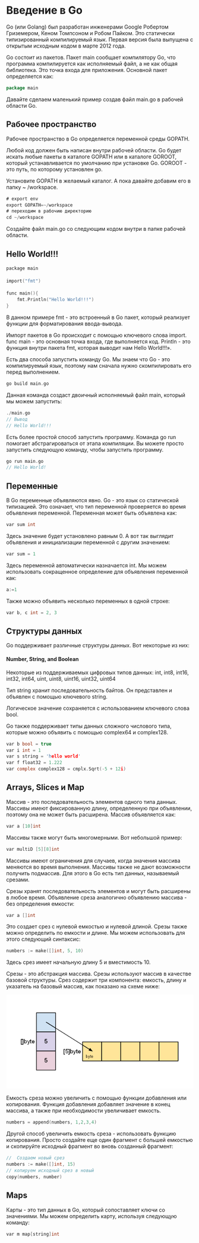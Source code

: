 # Введение в Go

Go (или Golang) был разработан инженерами Google Робертом Гриземером, Кеном Томпсоном и Робом Пайком. Это статически типизированный компилируемый язык. Первая версия была выпущена с открытым исходным кодом в марте 2012 года.

Go состоит из пакетов. Пакет main сообщает компилятору Go, что программа компилируется как исполняемый файл, а не как общая библиотека. Это точка входа для приложения. Основной пакет определяется как:

```go
package main
```

Давайте сделаем маленький пример создав файл main.go в рабочей области Go.

## Рабочее пространство

Рабочее пространство в Go определяется переменной среды GOPATH.

Любой код должен быть написан внутри рабочей области. Go будет искать любые пакеты в каталоге GOPATH или в каталоге GOROOT, который устанавливается по умолчанию при установке Go. GOROOT - это путь, по которому установлен go.

Установите GOPATH в желаемый каталог. А пока давайте добавим его в папку ~ /workspace.

```go
# export env
export GOPATH=~/workspace
# переходим в рабочию директорию
cd ~/workspace
```

Создайте файл main.go со следующим кодом внутри в папке рабочей области.

## Hello World!!!

```c
package main

import("fmt")

func main(){
    fmt.Println("Hello World!!!")
}

```

В данном примере fmt - это встроенный в Go пакет, который реализует функции для форматирования ввода-вывода.

Импорт пакетов в Go происходит с помощью ключевого слова import. func main - это основная точка входа, где выполняется код. Println - это функция внутри пакета fmt, которая выводит нам Hello World!!!».

Есть два способа запустить команду Go. Мы знаем что Go - это компилируемый язык, поэтому нам сначала нужно скомпилировать его перед выполнением.

```c
go build main.go
```

Данная команда создаст двоичный исполняемый файл main, который мы можем запустить:

```c
./main.go
// Вывод
// Hello World!!!
```

Есть более простой способ запустить программу. Команда go run помогает абстрагироваться от этапа компиляции. Вы можете просто запустить следующую команду, чтобы запустить программу.

```c
go run main.go
// Hello World!
```

## Переменные

В Go переменные объявляются явно. Go - это язык со статической типизацией. Это означает, что тип переменной проверяется во время объявления переменной. Переменная может быть объявлена ​​как:

```c
var sum int
```

Здесь значение будет установлено равным 0. А вот так выглядит объявления и инициализации переменной с другим значением:

```c
var sum = 1
```

Здесь переменной автоматически назначается int. Мы можем использовать сокращенное определение для объявления переменной как:

```c
a:=1
```

Также можно объявить несколько переменных в одной строке:

```c
var b, c int = 2, 3
```

## Структуры данных

Go поддерживает различные структуры данных. Вот некоторые из них:

#### Number, String, and Boolean

Некоторые из поддерживаемых цифровых типов данных: int, int8, int16, int32, int64, uint, uint8, uint16, uint32, uint64

Тип string хранит последовательность байтов. Он представлен и объявлен с помощью ключевого string.

Логическое значение сохраняется с использованием ключевого слова bool.

Go также поддерживает типы данных сложного числового типа, которые можно объявить с помощью complex64 и complex128.

```c
var b bool = true
var i int = 1
var s string = 'hello world'
var f float32 = 1.222
var complex complex128 = cmplx.Sqrt(-5 + 12i)
```

## Arrays, Slices и Map

Массив - это последовательность элементов одного типа данных. Массивы имеют фиксированную длину, определенную при объявлении, поэтому она не может быть расширена. Массив объявляется как:

```c
var a [10]int
```

Массивы также могут быть многомерными. Вот небольшой пример:

```c
var multiD [5][8]int
```

Массивы имеют ограничения для случаев, когда значения массива меняются во время выполнения. Массивы также не дают возможности получить подмассив. Для этого в Go есть тип данных, называемый срезами.

Срезы хранят последовательность элементов и могут быть расширены в любое время. Объявление среза аналогично объявлению массива - без определения емкости:

```c
var a []int
```

Это создает срез с нулевой емкостью и нулевой длиной. Срезы также можно определить по емкости и длине. Мы можем использовать для этого следующий синтаксис:

```c
numbers := make([]int, 5, 10)
```

Здесь срез имеет начальную длину 5 и вместимость 10.

Срезы - это абстракция массива. Срезы используют массив в качестве базовой структуры. Срез содержит три компонента: емкость, длину и указатель на базовый массив, как показано на схеме ниже:

![slices](/static/md/go/post1/go_slices.png)

Емкость среза можно увеличить с помощью функции добавления или копирования. Функция добавления добавляет значение в конец массива, а также при необходимости увеличивает емкость.

```c
numbers = append(numbers, 1,2,3,4)
```

Другой способ увеличить емкость среза - использовать функцию копирования. Просто создайте еще один фрагмент с большей емкостью и скопируйте исходный фрагмент во вновь созданный фрагмент:

```c
//  Создаем новый срез
numbers := make([]int, 15)
// копируем исходный срез в новый
copy(numbers, number)
```

## Maps

Карты - это тип данных в Go, который сопоставляет ключи со значениями. Мы можем определить карту, используя следующую команду:

```c
var m map[string]int
```
